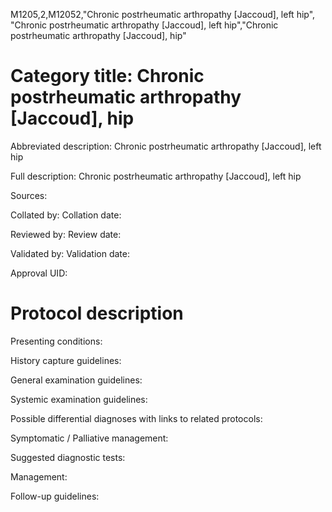 M1205,2,M12052,"Chronic postrheumatic arthropathy [Jaccoud], left hip", "Chronic postrheumatic arthropathy [Jaccoud], left hip","Chronic postrheumatic arthropathy [Jaccoud], hip"
# Category title: Chronic postrheumatic arthropathy [Jaccoud], hip

Abbreviated description: Chronic postrheumatic arthropathy [Jaccoud], left hip

Full description: Chronic postrheumatic arthropathy [Jaccoud], left hip

Sources:

Collated by:
Collation date:

Reviewed by:
Review date:

Validated by:
Validation date:

Approval UID:

# Protocol description

Presenting conditions:

History capture guidelines:

General examination guidelines:

Systemic examination guidelines:

Possible differential diagnoses with links to related protocols:

Symptomatic / Palliative management:

Suggested diagnostic tests:

Management:

Follow-up guidelines:
